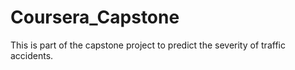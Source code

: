 # Coursera_Capstone
This is part of the capstone project to predict the severity of traffic accidents. 
